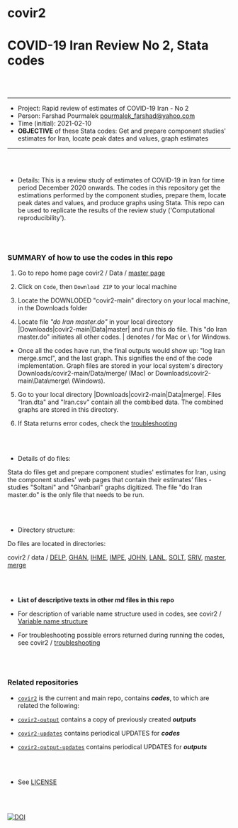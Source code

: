 # covir2

# COVID-19 Iran Review No 2, Stata codes

<br/><br/>


********************************************************************************************************************************************
* Project: Rapid review of estimates of COVID-19 Iran - No 2
* Person: Farshad Pourmalek pourmalek_farshad@yahoo.com
* Time (initial): 2021-02-10
* **OBJECTIVE** of these Stata codes: Get and prepare component studies' estimates for Iran, locate peak dates and values, graph estimates
********************************************************************************************************************************************

<br/><br/>


* Details: This is a review study of estimates of COVID-19 in Iran for time period December 2020 onwards. The codes in this repository get the estimations performed by the component studies, prepare them, locate peak dates and values, and produce graphs using Stata. This repo can be used to replicate the results of the review study ('Computational reproducibility').

<br/><br/>



### SUMMARY of how to use the codes in this repo

1. Go to repo home page covir2 / Data / [master page](https://github.com/pourmalek/covir2)

2. Click on `Code`, then `Download ZIP` to your local machine

3. Locate the DOWNLODED "covir2-main" directory on your local machine, in the Downloads folder

4. Locate file *"do Iran master.do"* in your local directory |Downloads|covir2-main|Data|master| and run this do file. This "do Iran master.do" initiates all other codes. | denotes / for Mac or \ for Windows.

- Once all the codes have run, the final outputs would show up: "log Iran merge.smcl", and the last graph. This signifies the end of the code implementation. Graph files are stored in your local system's directory Downloads/covir2-main/Data/merge/ (Mac) or Downloads\covir2-main\Data\merge\ (Windows).

5. Go to your local directory |Downloads|covir2-main|Data|merge|. Files "Iran.dta" and "Iran.csv" contain all the combibed data. The combined graphs are stored in this directory. 

6. If Stata returns error codes, check the [troubleshooting](https://github.com/pourmalek/covir2/blob/main/Troubleshooting.md)

<br/><br/>

* Details of do files:

Stata do files get and prepare component studies' estimates for Iran, using the component studies' web pages that contain their estimates’ files - studies "Soltani" and "Ghanbari" graphs digitized. The file "do Iran master.do" is the only file that needs to be run. 

<br/><br/>


* Directory structure:

Do files are located in directories: 

covir2 / data / [DELP](https://github.com/pourmalek/covir2/tree/main/Data/DELP), [GHAN](https://github.com/pourmalek/covir2/tree/main/Data/GHAN), [IHME](https://github.com/pourmalek/covir2/tree/main/Data/IHME), [IMPE](https://github.com/pourmalek/covir2/tree/main/Data/IMPE), [JOHN](https://github.com/pourmalek/covir2/tree/main/Data/JOHN), [LANL](https://github.com/pourmalek/covir2/tree/main/Data/LANL), [SOLT](https://github.com/pourmalek/covir2/tree/main/Data/Soltani), [SRIV](https://github.com/pourmalek/covir2/tree/main/Data/SRIV), [master](https://github.com/pourmalek/covir2/tree/main/Data/master), [merge](https://github.com/pourmalek/covir2/tree/main/Data/merge)

<br/><br/>


* **List of descriptive texts in other md files in this repo**

* For description of variable name structure used in codes, see covir2 / [Variable name structure](https://github.com/pourmalek/covir2/blob/main/Variable%20name%20structure.md)

* For troubleshooting possible errors returned during running the codes, see covir2 / [troubleshooting](https://github.com/pourmalek/covir2/blob/main/Troubleshooting.md)

<br/><br/>

### Related repositories 
* [`covir2`](https://github.com/pourmalek/covir2) is the current and main repo, contains **_codes_**, to which are related the following:

* [`covir2-output`](https://github.com/pourmalek/covir2-output) contains a copy of previously created **_outputs_**

* [`covir2-updates`](https://github.com/pourmalek/covir2-updates) contains periodical UPDATES for **_codes_**

* [`covir2-output-updates`](https://github.com/pourmalek/covir2-output-updates) contains periodical UPDATES for **_outputs_**

<br/><br/>

* See [LICENSE](https://github.com/pourmalek/covir2/blob/main/LICENSE)

<br/><br/>

[![DOI](https://zenodo.org/badge/344389637.svg)](https://zenodo.org/badge/latestdoi/344389637)




